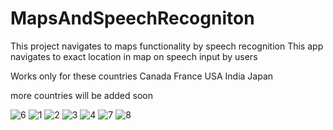 # MapsAndSpeechRecogniton
  This project navigates to maps functionality by speech recognition
This app navigates to exact location in map on speech input by users

Works only for these countries 
Canada
France
USA
India
Japan

more countries will be added soon

![6](https://user-images.githubusercontent.com/34384226/50733634-fd208e00-11b6-11e9-8695-a3b78d47c3a9.png)
![1](https://user-images.githubusercontent.com/34384226/50733637-fdb92480-11b6-11e9-9348-98c75357d85e.png)
![2](https://user-images.githubusercontent.com/34384226/50733631-fbef6100-11b6-11e9-9cdd-57aed4543a1a.png)
![3](https://user-images.githubusercontent.com/34384226/50733632-fc87f780-11b6-11e9-8b0b-d534723e4e59.png)
![4](https://user-images.githubusercontent.com/34384226/50733633-fd208e00-11b6-11e9-8a12-901d8e82fbdb.png)
![7](https://user-images.githubusercontent.com/34384226/50733635-fd208e00-11b6-11e9-9fdd-708aa356ec59.png)
![8](https://user-images.githubusercontent.com/34384226/50733636-fdb92480-11b6-11e9-8e3e-a1ead8c9d06a.png)

